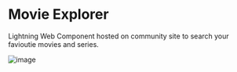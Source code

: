 <h1>Movie Explorer</h1>
Lightning Web Component hosted on community site to search your favioutie movies and series.

![image](https://github.com/user-attachments/assets/ac32d92a-8214-4429-95ad-2db8194aa261)
